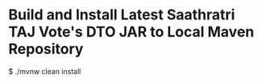 # Build and Install Latest Saathratri TAJ Vote's DTO JAR to Local Maven Repository
$ ./mvnw clean install
